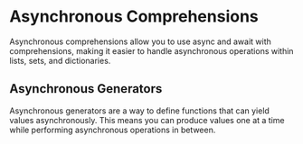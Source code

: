 # Asynchronous Comprehensions

Asynchronous comprehensions allow you to use async and await with comprehensions, making it easier to handle asynchronous operations within lists, sets, and dictionaries.

## Asynchronous Generators

Asynchronous generators are a way to define functions that can yield values asynchronously. This means you can produce values one at a time while performing asynchronous operations in between.
